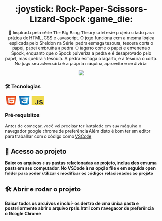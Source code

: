 <h1 align="center"> :joystick: Rock-Paper-Scissors-Lizard-Spock :game_die:	</h1> 
<p align="center"> 🚀 Inspirado pela série The Big Bang Theory criei este projeto criado para prática de HTML, CSS e Javascript. O jogo funciona com a mesma lógica
esplicada pelo Sheldon na Série: pedra esmaga tesoura, tesoura corta o papel, papel embrulha a pedra. O lagarto come o papel e envenena o Spock, enquanto que o Spock pulveriza a pedra e é desaprovado pelo papel, mas quebra a tesoura. A pedra esmaga o lagarto, e a tesoura o corta. No jogo seu adversário é a própria máquina, aproveite e se divirta.</p>

<p align="center">
<img src="http://img.shields.io/static/v1?label=STATUS&message=CONCLUIDO&color=GREEN&style=for-the-badge"/>
</p>

 
### 🛠 Tecnologias
<div style="display: inline_block">
  <img align="center" alt="fabio-HTML" height="30" width="40" src="https://raw.githubusercontent.com/devicons/devicon/master/icons/html5/html5-original.svg">
  <img align="center" alt="fabio-CSS" height="30" width="40" src="https://raw.githubusercontent.com/devicons/devicon/master/icons/css3/css3-original.svg">
  <img align="center" alt="fabio-CSS" height="30" width="40" src="https://raw.githubusercontent.com/devicons/devicon/master/icons/javascript/javascript-original.svg">
</div>
</div>

### Pré-requisitos
Antes de começar, você vai precisar ter instalado em sua máquina o navegador google chrome de preferência
Além disto é bom ter um editor para trabalhar com o código como [VSCode](https://code.visualstudio.com/)

## 📁 Acesso ao projeto

**Baixe os arquivos e as pastas relacionadas ao projeto, inclua eles em uma pasta em seu computador. No VSCode ir na opção file e em seguida open folder para poder
utilizar e modificar os códigos relacionados ao projeto**

## 🛠️ Abrir e rodar o projeto

**Baixar todos os arquivos e incluí-los dentro de uma única pasta e posteriormente abrir o arquivo rpsls.html com navegador de preferência o Google Chrome**

